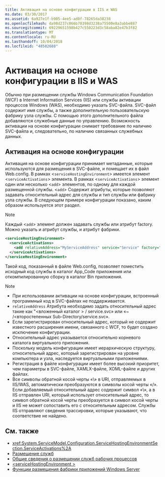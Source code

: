 ```yaml
---
title: Активация на основе конфигурации в IIS и WAS
ms.date: 03/30/2017
ms.assetid: 6a927e1f-b905-4ee5-ad0f-78265da38238
ms.openlocfilehash: da98d237c066b70398d3238a75500e8a3abbe887
ms.sourcegitcommit: 69229651598b427c550223d3c58aba82e47b3f82
ms.translationtype: MT
ms.contentlocale: ru-RU
ms.lasthandoff: 10/04/2018
ms.locfileid: "48582688"
---
```

# <a name="configuration-based-activation-in-iis-and-was"></a>Активация на основе конфигурации в IIS и WAS

Обычно при размещении службы Windows Communication Foundation (WCF) в Internet Information Services (IIS) или службы активации процессов Windows (WAS), необходимо указать SVC-файла. SVC-файл содержит имя службы, а также дополнительную пользовательскую фабрику узла службы. С помощью этого дополнительного файла добавляются служебные данные по управлению. Возможность активации на основе конфигурации снимает требование по наличию SVC-файла и, следовательно, по наличию связанных служебных данных.

## <a name="configuration-based-activation"></a>Активация на основе конфигурации

Активация на основе конфигурации принимает метаданные, которые используются для размещения в SVC-файле, и помещает их в файл Web.config. В рамках <`serviceHostingEnvironment`> имеется элемент <`serviceActivations`> элемента. В рамках <`serviceActivations`> элемент один или несколько <`add`> элементов, по одному для каждой размещенной службы. <`add`> Содержит атрибуты, которые позволяют задавать относительный адрес для службы и тип службы или фабрику узла службы. В следующем примере конфигурации показано, каким образом используется этот раздел.

> [!NOTE]
>  Каждый <`add`> элемент должен задавать службы или атрибут factory. Можно указать и атрибут службы, и атрибут фабрики.

```xml
<serviceHostingEnvironment>
  <serviceActivations>
    <add relativeAddress="MyServiceAddress" service="Service" factory="MyServiceHostFactory"/>
  </serviceActivations>
</serviceHostingEnvironment>
```

 Такой код, показанный в файле Web.config, позволяет поместить исходный код службы в каталог App_Code приложения или откомпилированную сборку в каталог Bin приложения.

> [!NOTE]
> - При использовании активации на основе конфигурации, встроенный программный код в SVC-файлах не поддерживается.
> - `relativeAddress` Атрибута необходимо задать относительный адрес такие как "\<вложенный каталог > / service.svc» или «~ /\<второстепенных Sub-Directory/service.svc».
> - Если зарегистрирован относительный адрес, который не содержит известного расширения имени, связанного с WCF, то будет создано исключение конфигурации.
> - Относительный адрес указывается относительно корневого каталога виртуального приложения.
> - Поскольку модель конфигурации имеет иерархическую структуру, относительный адрес, который зарегистрирован на уровне компьютера и узла, наследуется виртуальными приложениями.
> - Регистрация в файле конфигурации имеет более высокий приоритет, чем параметры в SVC-файле, XAMLX-файле, XOML-файле и других файлах.
> - Все символы обратной косой черты «\» в URI, отправляемых в IIS/WAS, автоматически преобразуются в символы косой черты «/». Если добавляемый относительный адрес содержит символ «\», а в IIS отправлен URI, который использует относительный адрес, то символ обратной косой черты преобразуется в символ косой черты и IIS не может сопоставить его с относительным адресом. Службы IIS отправляют сведения трассировки, которые указывают, что соответствие не найдено.

## <a name="see-also"></a>См. также

- <xref:System.ServiceModel.Configuration.ServiceHostingEnvironmentSection.ServiceActivations%2A>
- [Размещение служб](../../../../docs/framework/wcf/hosting-services.md)
- [Общие сведения о размещении служб рабочих процессов](../../../../docs/framework/wcf/feature-details/hosting-workflow-services-overview.md)
- [\<serviceHostingEnvironment >](../../../../docs/framework/configure-apps/file-schema/wcf/servicehostingenvironment.md)
- [Функции размещения фабрики приложений Windows Server](https://go.microsoft.com/fwlink/?LinkId=201276)